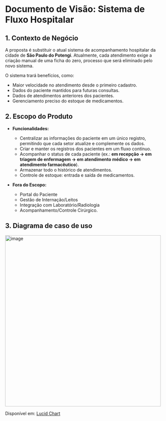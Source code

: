 # Documento de Visão: Sistema de Fluxo Hospitalar

## 1. Contexto de Negócio

A proposta é substituir o atual sistema de acompanhamento hospitalar da cidade de **São Paulo do Potengi**. Atualmente, cada atendimento exige a criação manual de uma ficha do zero, processo que será eliminado pelo novo sistema.

O sistema trará benefícios, como:
- Maior velocidade no atendimento desde o primeiro cadastro.
- Dados do paciente mantidos para futuras consultas.
- Dados de atendimentos anteriores dos pacientes.
- Gerenciamento preciso do estoque de medicamentos.

## 2. Escopo do Produto

- **Funcionalidades:**
    - Centralizar as informações do paciente em um único registro, permitindo que cada setor atualize e complemente os dados.
    - Criar e manter os registros dos pacientes em um fluxo contínuo.
    - Acompanhar o status de cada paciente (ex.: **em recepção → em triagem de enfermagem → em atendimento médico → em atendimento farmacêutico**).
    - Armazenar todo o histórico de atendimentos.
    - Controle de estoque: entrada e saída de medicamentos.

- **Fora do Escopo:**
    - Portal do Paciente
    - Gestão de Internação/Leitos
    - Integração com Laboratório/Radiologia
    - Acompanhamento/Controle Cirúrgico.

## 3. Diagrama de caso de uso

<img width="502" height="551" alt="image" src="https://github.com/user-attachments/assets/60d56d3c-5d1d-434a-929f-4e353c6722ae" />

Disponível em: [Lucid Chart](https://lucid.app/lucidchart/f585b816-ef27-4900-bef7-5164284a59ab/edit?viewport_loc=-834%2C-51%2C3851%2C1804%2C.Q4MUjXso07N&invitationId=inv_f1a65d03-636e-46c3-bc2f-146eb657498f)  
 
